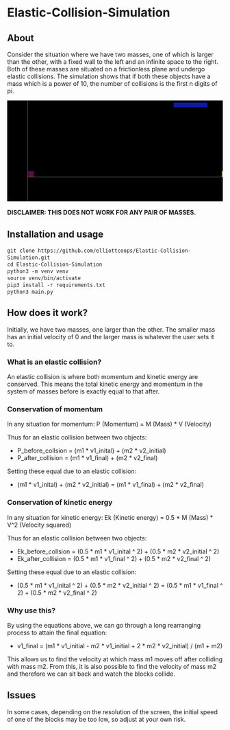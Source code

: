 # Elastic-Collision-Simulation

## About
Consider the situation where we have two masses, one of which is larger than the other, with a fixed wall to the left and an infinite space to the right. Both of these masses are situated on a frictionless plane and undergo elastic collisions. The simulation shows that if both these objects have a mass which is a power of 10, the number of collisions is the first n digits of pi.

![Example](example.png)

**DISCLAIMER: THIS DOES NOT WORK FOR ANY PAIR OF MASSES.**

## Installation and usage

```
git clone https://github.com/elliottcoops/Elastic-Collision-Simulation.git
cd Elastic-Collision-Simulation
python3 -m venv venv
source venv/bin/activate
pip3 install -r requirements.txt
python3 main.py
```

## How does it work?

Initially, we have two masses, one larger than the other. The smaller mass has an initial velocity of 0 and the larger mass is whatever the user sets it to. 

### What is an elastic collision?

An elastic collision is where both momentum and kinetic energy are conserved. This means the total kinetic energy and momentum in the system of masses before is exactly equal to that after. 

### Conservation of momentum

In any situation for momentum: P (Momentum) = M (Mass) * V (Velocity)

Thus for an elastic collision between two objects: 

  - P_before_collsion = (m1 * v1_inital) + (m2 * v2_initial)
  - P_after_collision = (m1 * v1_final) + (m2 * v2_final)

Setting these equal due to an elastic collision:

  - (m1 * v1_inital) + (m2 * v2_initial) = (m1 * v1_final) + (m2 * v2_final)

### Conservation of kinetic energy

In any situation for kinetic energy: Ek (Kinetic energy) = 0.5 * M (Mass) * V^2 (Velocity squared)

Thus for an elastic collision between two objects: 

  - Ek_before_collsion = (0.5 * m1 * v1_inital ^ 2) + (0.5 * m2 * v2_initial ^ 2)
  - Ek_after_collision = (0.5 * m1 * v1_final ^ 2) + (0.5 * m2 * v2_final ^ 2)

Setting these equal due to an elastic collision:

  - (0.5 * m1 * v1_inital ^ 2) + (0.5 * m2 * v2_initial ^ 2) = (0.5 * m1 * v1_final ^ 2) + (0.5 * m2 * v2_final ^ 2)

### Why use this?

By using the equations above, we can go through a long rearranging process to attain the final equation: 

  - v1_final = (m1 * v1_initial - m2 * v1_initial + 2 * m2 * v2_initial) / (m1 + m2)

This allows us to find the velocity at which mass m1 moves off after colliding with mass m2. From this, it is also possible to find the velocity of mass m2 and therefore we can sit back and watch the blocks collide.

## Issues

In some cases, depending on the resolution of the screen, the initial speed of one of the blocks may be too low, so adjust at your own risk.
